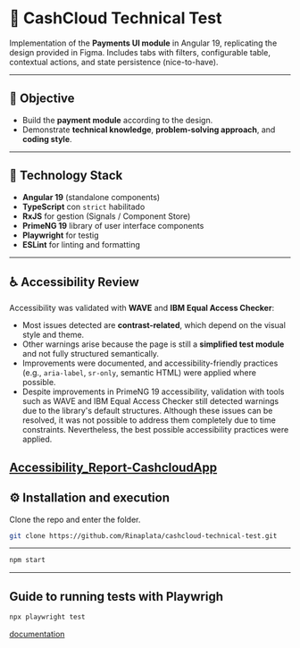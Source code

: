 # 💜 CashCloud Technical Test

Implementation of the **Payments UI module** in Angular 19, replicating the design provided in Figma.
Includes tabs with filters, configurable table, contextual actions, and state persistence (nice-to-have).

---

## 🎯  Objective
- Build the **payment module** according to the design.
- Demonstrate **technical knowledge**, **problem-solving approach**, and **coding style**.

---

## 🚀 Technology Stack
- **Angular 19** (standalone components)
- **TypeScript** con `strict` habilitado
- **RxJS** for gestion (Signals / Component Store)
- **PrimeNG 19** library of user interface components
- **Playwright** for testig 
- **ESLint** for linting and formatting

---

## ♿ Accessibility Review

Accessibility was validated with **WAVE** and **IBM Equal Access Checker**:

- Most issues detected are **contrast-related**, which depend on the visual style and theme.  
- Other warnings arise because the page is still a **simplified test module** and not fully structured semantically.  
- Improvements were documented, and accessibility-friendly practices (e.g., `aria-label`, `sr-only`, semantic HTML) were applied where possible.
- Despite improvements in PrimeNG 19 accessibility, validation with tools such as WAVE and IBM Equal Access Checker still detected warnings due to the library's default structures. Although these issues can be resolved, it was not possible to address them completely due to time constraints. Nevertheless, the best possible accessibility practices were applied. 

[Accessibility_Report-CashcloudApp](Accessibility_Report-CashcloudApp\Accessibility_Report-CashcloudApp.xlsx)
---

## ⚙️ Installation and execution

Clone the repo and enter the folder.

```bash
git clone https://github.com/Rinaplata/cashcloud-technical-test.git
```
---

```bash
npm start
```
---

## Guide to running tests with Playwrigh
```bash
npx playwright test
```
[documentation](https://playwright.dev/docs/intro)
